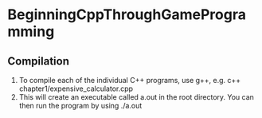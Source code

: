 # BeginningCppThroughGameProgramming

## Compilation
1. To compile each of the individual C++ programs, use g++, e.g. c++ chapter1/expensive_calculator.cpp
2. This will create an executable called a.out in the root directory. You can then run the program by using ./a.out
